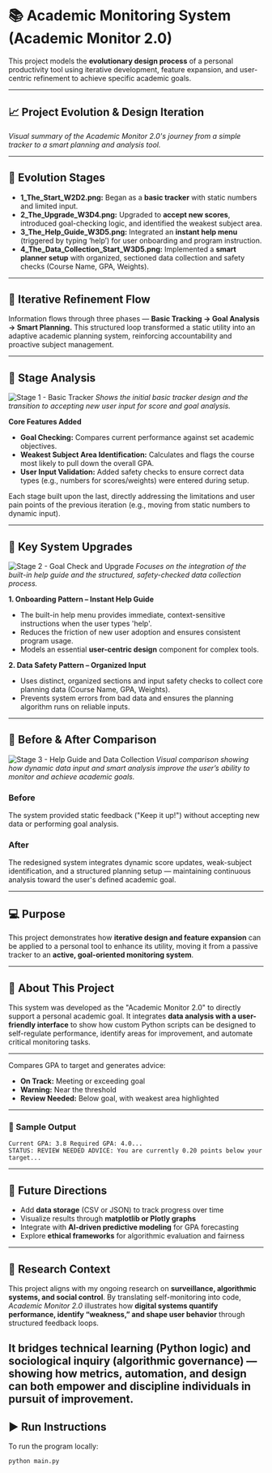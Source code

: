 # 📚 Academic Monitoring System (Academic Monitor 2.0)

This project models the **evolutionary design process** of a personal productivity tool using iterative development, feature expansion, and user-centric refinement to achieve specific academic goals.

---

## 📈 Project Evolution & Design Iteration
*Visual summary of the Academic Monitor 2.0's journey from a simple tracker to a smart planning and analysis tool.*

---

## 🔹 Evolution Stages
- **1\_The\_Start\_W2D2.png:** Began as a **basic tracker** with static numbers and limited input.
- **2\_The\_Upgrade\_W3D4.png:** Upgraded to **accept new scores**, introduced goal-checking logic, and identified the weakest subject area.
- **3\_The\_Help\_Guide\_W3D5.png:** Integrated an **instant help menu** (triggered by typing ‘help’) for user onboarding and program instruction.
- **4\_The\_Data\_Collection\_Start\_W3D5.png:** Implemented a **smart planner setup** with organized, sectioned data collection and safety checks (Course Name, GPA, Weights).

---

## 🔁 Iterative Refinement Flow
Information flows through three phases — **Basic Tracking → Goal Analysis → Smart Planning.**
This structured loop transformed a static utility into an adaptive academic planning system, reinforcing accountability and proactive subject management.

---

## 🧩 Stage Analysis
![Stage 1 - Basic Tracker](1_The_Start_W2D2.png)
*Shows the initial basic tracker design and the transition to accepting new user input for score and goal analysis.*

**Core Features Added**
- **Goal Checking:** Compares current performance against set academic objectives.
- **Weakest Subject Area Identification:** Calculates and flags the course most likely to pull down the overall GPA.
- **User Input Validation:** Added safety checks to ensure correct data types (e.g., numbers for scores/weights) were entered during setup.

Each stage built upon the last, directly addressing the limitations and user pain points of the previous iteration (e.g., moving from static numbers to dynamic input).

---

## 🧱 Key System Upgrades
![Stage 2 - Goal Check and Upgrade](2_The_Upgrade_W3D4.png)
*Focuses on the integration of the built-in help guide and the structured, safety-checked data collection process.*

**1. Onboarding Pattern – Instant Help Guide**
- The built-in help menu provides immediate, context-sensitive instructions when the user types 'help'.
- Reduces the friction of new user adoption and ensures consistent program usage.
- Models an essential **user-centric design** component for complex tools.

**2. Data Safety Pattern – Organized Input**
- Uses distinct, organized sections and input safety checks to collect core planning data (Course Name, GPA, Weights).
- Prevents system errors from bad data and ensures the planning algorithm runs on reliable inputs.

---

## 🔁 Before & After Comparison
![Stage 3 - Help Guide and Data Collection](3_The_Help_Guide_W3D5.png)
*Visual comparison showing how dynamic data input and smart analysis improve the user’s ability to monitor and achieve academic goals.*

### Before
The system provided static feedback ("Keep it up!") without accepting new data or performing goal analysis.

### After
The redesigned system integrates dynamic score updates, weak-subject identification, and a structured planning setup — maintaining continuous analysis toward the user's defined academic goal.

---

## 💻 Purpose
This project demonstrates how **iterative design and feature expansion** can be applied to a personal tool to enhance its utility, moving it from a passive tracker to an **active, goal-oriented monitoring system**.

---

## 🧠 About This Project
This system was developed as the "Academic Monitor 2.0" to directly support a personal academic goal.
It integrates **data analysis with a user-friendly interface** to show how custom Python scripts can be designed to self-regulate performance, identify areas for improvement, and automate critical monitoring tasks.

---

Compares GPA to target and generates advice:
- **On Track:** Meeting or exceeding goal
- **Warning:** Near the threshold
- **Review Needed:** Below goal, with weakest area highlighted

---
### 🎨 Sample Output
```
Current GPA: 3.8 Required GPA: 4.0...
STATUS: REVIEW NEEDED ADVICE: You are currently 0.20 points below your target...
```
---
## 🔄 Future Directions
- Add **data storage** (CSV or JSON) to track progress over time
- Visualize results through **matplotlib or Plotly graphs**
- Integrate with **AI-driven predictive modeling** for GPA forecasting
- Explore **ethical frameworks** for algorithmic evaluation and fairness

---
## 🔎 Research Context

This project aligns with my ongoing research on **surveillance, algorithmic systems, and social control**.
By translating self-monitoring into code, *Academic Monitor 2.0* illustrates how **digital systems quantify performance, identify “weakness,” and shape user behavior** through structured feedback loops.

It bridges **technical learning (Python logic)** and **sociological inquiry (algorithmic governance)** — showing how metrics, automation, and design can both **empower and discipline** individuals in pursuit of improvement.
---
## ▶️ Run Instructions
To run the program locally:
```bash
python main.py
